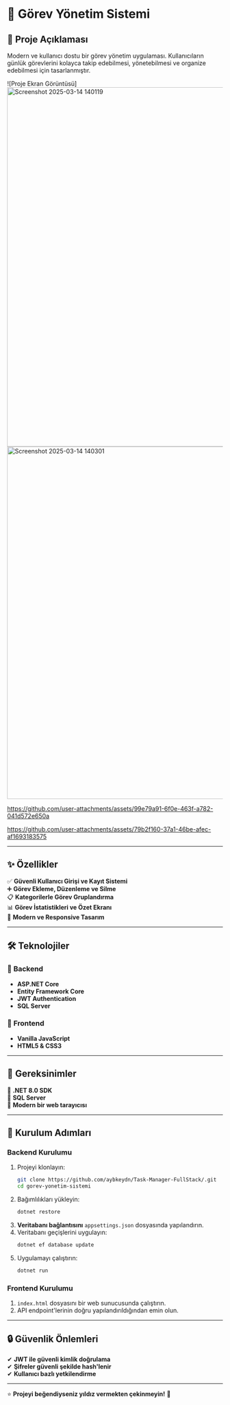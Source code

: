 
# 🚀 **Görev Yönetim Sistemi**

## 📝 **Proje Açıklaması**  
Modern ve kullanıcı dostu bir görev yönetim uygulaması. Kullanıcıların günlük görevlerini kolayca takip edebilmesi, yönetebilmesi ve organize edebilmesi için tasarlanmıştır.

![Proje Ekran Görüntüsü]
<img width="838" alt="Screenshot 2025-03-14 140119" src="https://github.com/user-attachments/assets/af485e2b-b81d-4040-a5e1-5cd955c5b0fc" />
<img width="822" alt="Screenshot 2025-03-14 140301" src="https://github.com/user-attachments/assets/cab0651c-cc6d-45d3-b7b9-f00fc19ccc75" />



https://github.com/user-attachments/assets/99e79a91-6f0e-463f-a782-041d572e650a


https://github.com/user-attachments/assets/79b2f160-37a1-46be-afec-af1693183575


---

## ✨ **Özellikler**  
✅ **Güvenli Kullanıcı Girişi ve Kayıt Sistemi**  
➕ **Görev Ekleme, Düzenleme ve Silme**  
📋 **Kategorilerle Görev Gruplandırma**  
📊 **Görev İstatistikleri ve Özet Ekranı**  
🎨 **Modern ve Responsive Tasarım**  

---

## 🛠️ **Teknolojiler**  

### 🔹 **Backend**  
- **ASP.NET Core**  
- **Entity Framework Core**  
- **JWT Authentication**  
- **SQL Server**  

### 🔹 **Frontend**  
- **Vanilla JavaScript**  
- **HTML5 & CSS3**  

---

## 🚦 **Gereksinimler**  
🔹 **.NET 8.0 SDK**  
🔹 **SQL Server**  
🔹 **Modern bir web tarayıcısı**  

---

## 🔧 **Kurulum Adımları**  

### **Backend Kurulumu**  
1. Projeyi klonlayın:  
   ```bash
   git clone https://github.com/aybkeydn/Task-Manager-FullStack/.git
   cd gorev-yonetim-sistemi
   ```
2. Bağımlılıkları yükleyin:  
   ```bash
   dotnet restore
   ```
3. **Veritabanı bağlantısını** `appsettings.json` dosyasında yapılandırın.  
4. Veritabanı geçişlerini uygulayın:  
   ```bash
   dotnet ef database update
   ```
5. Uygulamayı çalıştırın:  
   ```bash
   dotnet run
   ```

### **Frontend Kurulumu**  
1. `index.html` dosyasını bir web sunucusunda çalıştırın.  
2. API endpoint'lerinin doğru yapılandırıldığından emin olun.  

---

## 🔒 **Güvenlik Önlemleri**  
✔ **JWT ile güvenli kimlik doğrulama**  
✔ **Şifreler güvenli şekilde hash'lenir**  
✔ **Kullanıcı bazlı yetkilendirme**  

---

⭐ **Projeyi beğendiyseniz yıldız vermekten çekinmeyin!** 🌟  

